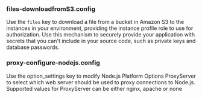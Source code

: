 ### files-downloadfromS3.config
Use the `files` key to download a file from a bucket in Amazon S3 to the instances in your environment, providing the instance profile role to use for authorization. Use this mechanism to securely provide your application with secrets that you can't include in your source code, such as private keys and database passwords.

### proxy-configure-nodejs.config
Use the option_settings key to modify Node.js Platform Options ProxyServer to select which web server should be used to proxy connections to Node.js.
Supported values for ProxyServer can be either nginx, apache or none
